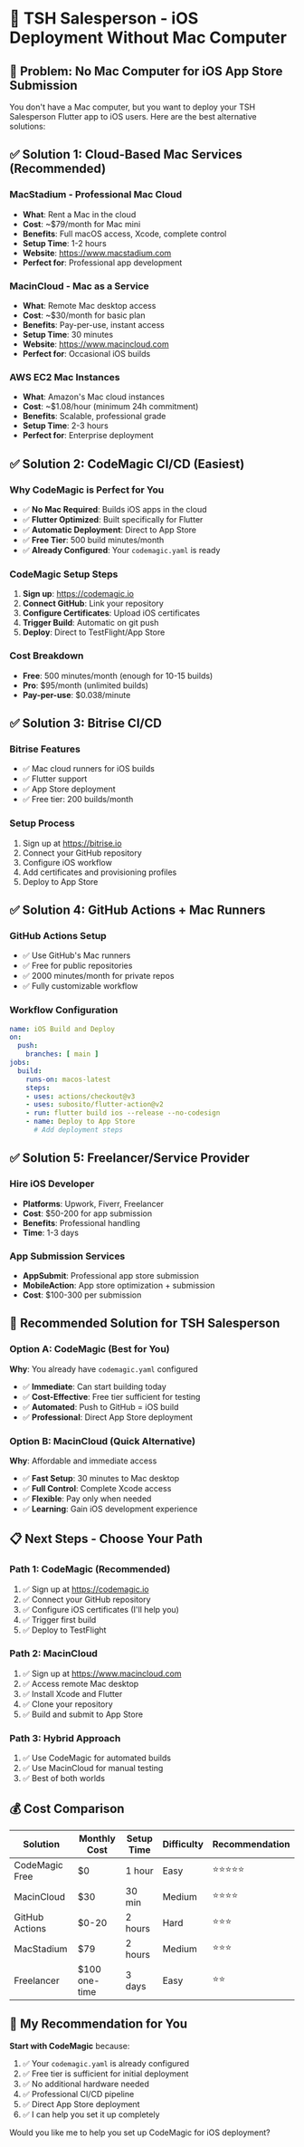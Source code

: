 # 🚀 TSH Salesperson - iOS Deployment Without Mac Computer

## 🎯 **Problem**: No Mac Computer for iOS App Store Submission

You don't have a Mac computer, but you want to deploy your TSH Salesperson Flutter app to iOS users. Here are the best alternative solutions:

## ✅ **Solution 1: Cloud-Based Mac Services (Recommended)**

### **MacStadium** - Professional Mac Cloud
- **What**: Rent a Mac in the cloud
- **Cost**: ~$79/month for Mac mini
- **Benefits**: Full macOS access, Xcode, complete control
- **Setup Time**: 1-2 hours
- **Website**: https://www.macstadium.com
- **Perfect for**: Professional app development

### **MacinCloud** - Mac as a Service
- **What**: Remote Mac desktop access
- **Cost**: ~$30/month for basic plan
- **Benefits**: Pay-per-use, instant access
- **Setup Time**: 30 minutes
- **Website**: https://www.macincloud.com
- **Perfect for**: Occasional iOS builds

### **AWS EC2 Mac Instances**
- **What**: Amazon's Mac cloud instances
- **Cost**: ~$1.08/hour (minimum 24h commitment)
- **Benefits**: Scalable, professional grade
- **Setup Time**: 2-3 hours
- **Perfect for**: Enterprise deployment

## ✅ **Solution 2: CodeMagic CI/CD (Easiest)**

### **Why CodeMagic is Perfect for You**
- ✅ **No Mac Required**: Builds iOS apps in the cloud
- ✅ **Flutter Optimized**: Built specifically for Flutter
- ✅ **Automatic Deployment**: Direct to App Store
- ✅ **Free Tier**: 500 build minutes/month
- ✅ **Already Configured**: Your `codemagic.yaml` is ready

### **CodeMagic Setup Steps**
1. **Sign up**: https://codemagic.io
2. **Connect GitHub**: Link your repository
3. **Configure Certificates**: Upload iOS certificates
4. **Trigger Build**: Automatic on git push
5. **Deploy**: Direct to TestFlight/App Store

### **Cost Breakdown**
- **Free**: 500 minutes/month (enough for 10-15 builds)
- **Pro**: $95/month (unlimited builds)
- **Pay-per-use**: $0.038/minute

## ✅ **Solution 3: Bitrise CI/CD**

### **Bitrise Features**
- ✅ Mac cloud runners for iOS builds
- ✅ Flutter support
- ✅ App Store deployment
- ✅ Free tier: 200 builds/month

### **Setup Process**
1. Sign up at https://bitrise.io
2. Connect your GitHub repository
3. Configure iOS workflow
4. Add certificates and provisioning profiles
5. Deploy to App Store

## ✅ **Solution 4: GitHub Actions + Mac Runners**

### **GitHub Actions Setup**
- ✅ Use GitHub's Mac runners
- ✅ Free for public repositories
- ✅ 2000 minutes/month for private repos
- ✅ Fully customizable workflow

### **Workflow Configuration**
```yaml
name: iOS Build and Deploy
on:
  push:
    branches: [ main ]
jobs:
  build:
    runs-on: macos-latest
    steps:
    - uses: actions/checkout@v3
    - uses: subosito/flutter-action@v2
    - run: flutter build ios --release --no-codesign
    - name: Deploy to App Store
      # Add deployment steps
```

## ✅ **Solution 5: Freelancer/Service Provider**

### **Hire iOS Developer**
- **Platforms**: Upwork, Fiverr, Freelancer
- **Cost**: $50-200 for app submission
- **Benefits**: Professional handling
- **Time**: 1-3 days

### **App Submission Services**
- **AppSubmit**: Professional app store submission
- **MobileAction**: App store optimization + submission
- **Cost**: $100-300 per submission

## 🎯 **Recommended Solution for TSH Salesperson**

### **Option A: CodeMagic (Best for You)**
**Why**: You already have `codemagic.yaml` configured
- ✅ **Immediate**: Can start building today
- ✅ **Cost-Effective**: Free tier sufficient for testing
- ✅ **Automated**: Push to GitHub = iOS build
- ✅ **Professional**: Direct App Store deployment

### **Option B: MacinCloud (Quick Alternative)**
**Why**: Affordable and immediate access
- ✅ **Fast Setup**: 30 minutes to Mac desktop
- ✅ **Full Control**: Complete Xcode access
- ✅ **Flexible**: Pay only when needed
- ✅ **Learning**: Gain iOS development experience

## 📋 **Next Steps - Choose Your Path**

### **Path 1: CodeMagic (Recommended)**
1. ✅ Sign up at https://codemagic.io
2. ✅ Connect your GitHub repository
3. ✅ Configure iOS certificates (I'll help you)
4. ✅ Trigger first build
5. ✅ Deploy to TestFlight

### **Path 2: MacinCloud**
1. ✅ Sign up at https://www.macincloud.com
2. ✅ Access remote Mac desktop
3. ✅ Install Xcode and Flutter
4. ✅ Clone your repository
5. ✅ Build and submit to App Store

### **Path 3: Hybrid Approach**
1. ✅ Use CodeMagic for automated builds
2. ✅ Use MacinCloud for manual testing
3. ✅ Best of both worlds

## 💰 **Cost Comparison**

| Solution | Monthly Cost | Setup Time | Difficulty | Recommendation |
|----------|-------------|------------|------------|----------------|
| CodeMagic Free | $0 | 1 hour | Easy | ⭐⭐⭐⭐⭐ |
| MacinCloud | $30 | 30 min | Medium | ⭐⭐⭐⭐ |
| GitHub Actions | $0-20 | 2 hours | Hard | ⭐⭐⭐ |
| MacStadium | $79 | 2 hours | Medium | ⭐⭐⭐ |
| Freelancer | $100 one-time | 3 days | Easy | ⭐⭐ |

## 🎯 **My Recommendation for You**

**Start with CodeMagic** because:
1. ✅ Your `codemagic.yaml` is already configured
2. ✅ Free tier is sufficient for initial deployment
3. ✅ No additional hardware needed
4. ✅ Professional CI/CD pipeline
5. ✅ Direct App Store deployment
6. ✅ I can help you set it up completely

Would you like me to help you set up CodeMagic for iOS deployment? 
